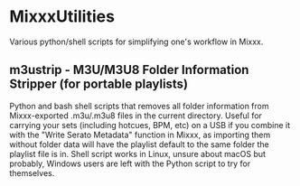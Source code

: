 # MixxxUtilities
Various python/shell scripts for simplifying one's workflow in Mixxx. 

## m3ustrip - M3U/M3U8 Folder Information Stripper (for portable playlists)
Python and bash shell scripts that removes all folder information from Mixxx-exported .m3u/.m3u8 files in the current directory. Useful for carrying your sets (including hotcues, BPM, etc) on a USB if you combine it with the "Write Serato Metadata" function in Mixxx, as importing them without folder data will have the playlist default to the same folder the playlist file is in. Shell script works in Linux, unsure about macOS but probably, Windows users are left with the Python script to try for themselves. 
